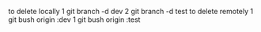 to delete locally
1 git branch -d dev 
2 git branch -d test
to delete remotely
1 git bush origin :dev 
1 git bush origin :test 
